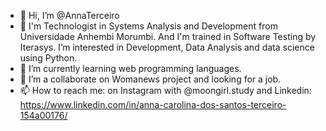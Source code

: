 - 👋 Hi, I’m @AnnaTerceiro
- 👀 I'm Technologist in Systems Analysis and Development from Universidade Anhembi Morumbi. And I'm trained in Software Testing by Iterasys. I’m interested in Development, Data Analysis and data science using Python.
- 🌱 I’m currently learning web programming languages.
- 💞️ I’m a collaborate on Womanews project and looking for a job.
- 📫 How to reach me: on Instagram with @moongirl.study and Linkedin: https://www.linkedin.com/in/anna-carolina-dos-santos-terceiro-154a00176/

